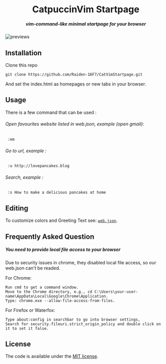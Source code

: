 <h1 align=center>CatpuccinVim Startpage</h1>
<h5 align=center>vim-command-like minimal startpage for your browser</h5>

![previews](https://user-images.githubusercontent.com/9277632/37031211-7f55d200-2170-11e8-8424-c9f2b6c21135.gif)

## Installation

Clone this repo

    git clone https://github.com/Raiden-16F7/CatVimStartpage.git
    
And set the index.html as homepages or new tabs in your browser.


## Usage

There is a few command that can be used :

###### Open favourites website listed in web.json, example (open gmail):

     :em

###### Go to url, example :

     :u http://lovepancakes.blog

###### Search, example :

     :s How to make a delicious pancakes at home


## Editing

To customize colors and Greeting Text see: [`web.json`](web.json).


## Frequently Asked Question

##### You need to provide local file access to your browser 

Due to security issues in chrome, they disabled local file access, so our web.json can't be readed. 

For Chrome:

    Run cmd to get a command window.
    Move to the Chrome directory, e.g., cd C:\Users\your-user-name\AppData\Local\Google\Chrome\Application.
    Type: chrome.exe --allow-file-access-from-files.

For Firefox or Waterfox:
    
    Type about:config in searchbar to go into browser settings,
    Search for security.fileuri.strict_origin_policy and double click on it to set it false.


## License

The code is available under the [MIT license](LICENSE).
